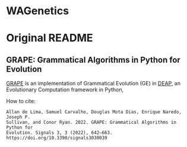 # WAGenetics


# Original README
## GRAPE: Grammatical Algorithms in Python for Evolution

[GRAPE](https://www.mdpi.com/2624-6120/3/3/39) is an implementation of Grammatical Evolution (GE) in [DEAP](https://deap.readthedocs.io/en/master/), an Evolutionary Computation framework in Python, 

How to cite:
```
Allan de Lima, Samuel Carvalho, Douglas Mota Dias, Enrique Naredo, Joseph P.
Sullivan, and Conor Ryan. 2022. GRAPE: Grammatical Algorithms in Python for
Evolution. Signals 3, 3 (2022), 642–663. https://doi.org/10.3390/signals3030039
```
